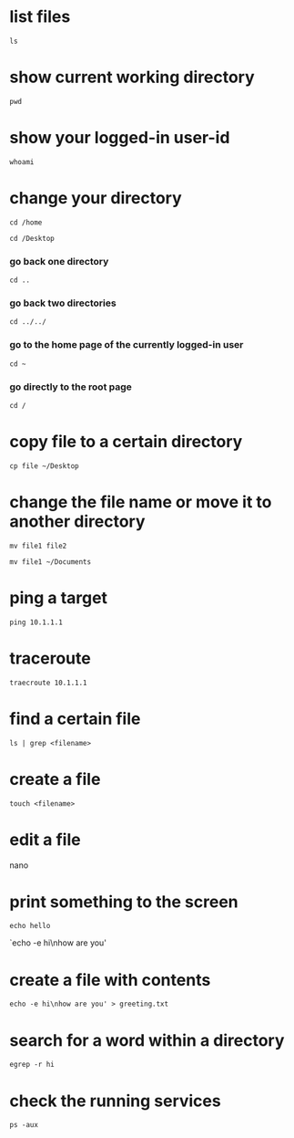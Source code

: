 # list files
`ls`

# show current working directory
`pwd`

# show your logged-in user-id
`whoami`

# change your directory

```cd /home```

`cd /Desktop`

### go back one directory
`cd ..`

### go back two directories
`cd ../../`

### go to the home page of the currently logged-in user
`cd ~`

### go directly to the root page
`cd /`

# copy file to a certain directory
`cp file ~/Desktop`

# change the file name or move it to another directory
`mv file1 file2`

`mv file1 ~/Documents`

# ping a target
`ping 10.1.1.1`

# traceroute
`traecroute 10.1.1.1`

# find a certain file
`ls | grep <filename>`


# create a file
`touch <filename>`
  
# edit a file
nano <filename>
  
# print something to the screen
`echo hello`

`echo -e hi\nhow are you'

# create a file with contents
`echo -e hi\nhow are you' > greeting.txt`

# search for a word within a directory
`egrep -r hi`

# check the running services
`ps -aux`

#


